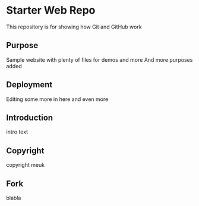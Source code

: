 # Starter Web Repo

This repository is for showing how Git and GitHub work 

## Purpose

Sample website with plenty of files for demos and more
And more purposes added

## Deployment

Editing some more in here and even more

## Introduction

intro text

## Copyright

copyright meuk

## Fork

blabla